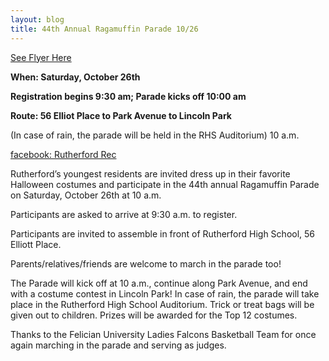 ```yaml
---
layout: blog
title: 44th Annual Ragamuffin Parade 10/26
---
```


[See Flyer Here](https://storage.googleapis.com/static.rutherford-nj.com/recreation/2019Ragamuffin.pdf)

**When: Saturday, October 26th** 

**Registration begins 9:30 am; Parade kicks off 10:00 am**

**Route: 56 Elliot Place to Park Avenue to Lincoln Park**

(In case of rain, the parade will be held in the RHS Auditorium)
10 a.m.

[facebook: Rutherford Rec](https://www.facebook.com/RutherfordRec/)

Rutherford’s youngest residents are invited dress up in their favorite Halloween costumes and participate in the 44th annual Ragamuffin Parade on Saturday, October 26th at 10 a.m. 

Participants are asked to arrive at 9:30 a.m. to register.

Participants are invited to assemble in front of Rutherford High School,
56 Elliott Place. 

 Parents/relatives/friends are welcome to march in the parade too! 

The Parade will kick off at 10 a.m., continue along Park Avenue, and end with
a costume contest in Lincoln Park! In case of rain, the parade will take place in the Rutherford High School Auditorium. Trick or treat bags will be given out to children. Prizes will be awarded for the Top 12 costumes. 

Thanks to the Felician University Ladies Falcons Basketball
Team for once again marching in the parade and serving as judges.
